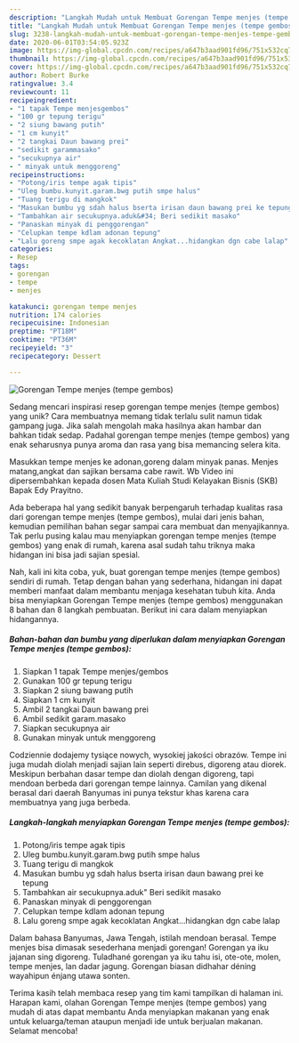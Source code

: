 ```yaml
---
description: "Langkah Mudah untuk Membuat Gorengan Tempe menjes (tempe gembos) yang Bisa Manjain Lidah"
title: "Langkah Mudah untuk Membuat Gorengan Tempe menjes (tempe gembos) yang Bisa Manjain Lidah"
slug: 3238-langkah-mudah-untuk-membuat-gorengan-tempe-menjes-tempe-gembos-yang-bisa-manjain-lidah
date: 2020-06-01T03:54:05.923Z
image: https://img-global.cpcdn.com/recipes/a647b3aad901fd96/751x532cq70/gorengan-tempe-menjes-tempe-gembos-foto-resep-utama.jpg
thumbnail: https://img-global.cpcdn.com/recipes/a647b3aad901fd96/751x532cq70/gorengan-tempe-menjes-tempe-gembos-foto-resep-utama.jpg
cover: https://img-global.cpcdn.com/recipes/a647b3aad901fd96/751x532cq70/gorengan-tempe-menjes-tempe-gembos-foto-resep-utama.jpg
author: Robert Burke
ratingvalue: 3.4
reviewcount: 11
recipeingredient:
- "1 tapak Tempe menjesgembos"
- "100 gr tepung terigu"
- "2 siung bawang putih"
- "1 cm kunyit"
- "2 tangkai Daun bawang prei"
- "sedikit garammasako"
- "secukupnya air"
- " minyak untuk menggoreng"
recipeinstructions:
- "Potong/iris tempe agak tipis"
- "Uleg bumbu.kunyit.garam.bwg putih smpe halus"
- "Tuang terigu di mangkok"
- "Masukan bumbu yg sdah halus bserta irisan daun bawang prei ke tepung"
- "Tambahkan air secukupnya.aduk&#34; Beri sedikit masako"
- "Panaskan minyak di penggorengan"
- "Celupkan tempe kdlam adonan tepung"
- "Lalu goreng smpe agak kecoklatan Angkat...hidangkan dgn cabe lalap"
categories:
- Resep
tags:
- gorengan
- tempe
- menjes

katakunci: gorengan tempe menjes 
nutrition: 174 calories
recipecuisine: Indonesian
preptime: "PT18M"
cooktime: "PT36M"
recipeyield: "3"
recipecategory: Dessert

---
```



![Gorengan Tempe menjes (tempe gembos)](https://img-global.cpcdn.com/recipes/a647b3aad901fd96/751x532cq70/gorengan-tempe-menjes-tempe-gembos-foto-resep-utama.jpg)

Sedang mencari inspirasi resep gorengan tempe menjes (tempe gembos) yang unik? Cara membuatnya memang tidak terlalu sulit namun tidak gampang juga. Jika salah mengolah maka hasilnya akan hambar dan bahkan tidak sedap. Padahal gorengan tempe menjes (tempe gembos) yang enak seharusnya punya aroma dan rasa yang bisa memancing selera kita.

Masukkan tempe menjes ke adonan,goreng dalam minyak panas. Menjes matang,angkat dan sajikan bersama cabe rawit. Wb Video ini dipersembahkan kepada dosen Mata Kuliah Studi Kelayakan Bisnis (SKB) Bapak Edy Prayitno.

Ada beberapa hal yang sedikit banyak berpengaruh terhadap kualitas rasa dari gorengan tempe menjes (tempe gembos), mulai dari jenis bahan, kemudian pemilihan bahan segar sampai cara membuat dan menyajikannya. Tak perlu pusing kalau mau menyiapkan gorengan tempe menjes (tempe gembos) yang enak di rumah, karena asal sudah tahu triknya maka hidangan ini bisa jadi sajian spesial.


Nah, kali ini kita coba, yuk, buat gorengan tempe menjes (tempe gembos) sendiri di rumah. Tetap dengan bahan yang sederhana, hidangan ini dapat memberi manfaat dalam membantu menjaga kesehatan tubuh kita. Anda bisa menyiapkan Gorengan Tempe menjes (tempe gembos) menggunakan 8 bahan dan 8 langkah pembuatan. Berikut ini cara dalam menyiapkan hidangannya.

<!--inarticleads1-->

##### Bahan-bahan dan bumbu yang diperlukan dalam menyiapkan Gorengan Tempe menjes (tempe gembos):

1. Siapkan 1 tapak Tempe menjes/gembos
1. Gunakan 100 gr tepung terigu
1. Siapkan 2 siung bawang putih
1. Siapkan 1 cm kunyit
1. Ambil 2 tangkai Daun bawang prei
1. Ambil sedikit garam.masako
1. Siapkan secukupnya air
1. Gunakan  minyak untuk menggoreng


Codziennie dodajemy tysiące nowych, wysokiej jakości obrazów. Tempe ini juga mudah diolah menjadi sajian lain seperti direbus, digoreng atau diorek. Meskipun berbahan dasar tempe dan diolah dengan digoreng, tapi mendoan berbeda dari gorengan tempe lainnya. Camilan yang dikenal berasal dari daerah Banyumas ini punya tekstur khas karena cara membuatnya yang juga berbeda. 

<!--inarticleads2-->

##### Langkah-langkah menyiapkan Gorengan Tempe menjes (tempe gembos):

1. Potong/iris tempe agak tipis
1. Uleg bumbu.kunyit.garam.bwg putih smpe halus
1. Tuang terigu di mangkok
1. Masukan bumbu yg sdah halus bserta irisan daun bawang prei ke tepung
1. Tambahkan air secukupnya.aduk&#34; Beri sedikit masako
1. Panaskan minyak di penggorengan
1. Celupkan tempe kdlam adonan tepung
1. Lalu goreng smpe agak kecoklatan Angkat...hidangkan dgn cabe lalap


Dalam bahasa Banyumas, Jawa Tengah, istilah mendoan berasal. Tempe menjes bisa dimasak sesederhana menjadi gorengan! Gorengan ya iku jajanan sing digoreng. Tuladhané gorengan ya iku tahu isi, ote-ote, molen, tempe menjes, lan dadar jagung. Gorengan biasan didhahar déning wayahipun énjang utawa sonten. 

Terima kasih telah membaca resep yang tim kami tampilkan di halaman ini. Harapan kami, olahan Gorengan Tempe menjes (tempe gembos) yang mudah di atas dapat membantu Anda menyiapkan makanan yang enak untuk keluarga/teman ataupun menjadi ide untuk berjualan makanan. Selamat mencoba!
